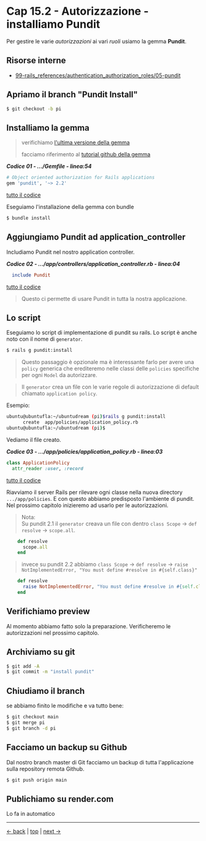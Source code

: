 # <a name="top"></a> Cap 15.2 - Autorizzazione - installiamo Pundit

Per gestire le varie *autorizzazioni* ai vari *ruoli* usiamo la gemma **Pundit**.



## Risorse interne

- [99-rails_references/authentication_authorization_roles/05-pundit]()



## Apriamo il branch "Pundit Install"

```bash
$ git checkout -b pi
```



## Installiamo la gemma

> verifichiamo [l'ultima versione della gemma](https://rubygems.org/gems/pundit)
>
> facciamo riferimento al [tutorial github della gemma](https://github.com/varvet/pundit)

***Codice 01 - .../Gemfile - linea:54***

```ruby
# Object oriented authorization for Rails applications
gem 'pundit', '~> 2.2'
```

[tutto il codice](https://github.com/flaviobordonidev/leanpubabrandnewcms/blob/master/ubuntudream/11-authorization/02_01-gemfile.rb)


Eseguiamo l'installazione della gemma con bundle

```bash
$ bundle install
```



## Aggiungiamo Pundit ad application_controller

Includiamo Pundit nel nostro application controller.

***Codice 02 - .../app/controllers/application_controller.rb - linea:04***

```ruby
  include Pundit
```

[tutto il codice](https://github.com/flaviobordonidev/leanpubabrandnewcms/blob/master/ubuntudream/11-authorization/02_02-application_controller.rb)

> Questo ci permette di usare Pundit in tutta la nostra applicazione.



## Lo script

Eseguiamo lo script di implementazione di pundit su rails. Lo script è anche noto con il nome di `generator`.

```bash
$ rails g pundit:install
```

> Questo passaggio è opzionale ma è interessante farlo per avere una `policy` generica che erediteremo nelle classi delle `policies` specifiche per ogni `Model` da autorizzare.

> Il `generator` crea un file con le varie regole di autorizzazione di default chiamato `application policy`.

Esempio:
  
```bash
ubuntu@ubuntufla:~/ubuntudream (pi)$rails g pundit:install
      create  app/policies/application_policy.rb
ubuntu@ubuntufla:~/ubuntudream (pi)$
```

Vediamo il file creato.

***Codice 03 - .../app/policies/application_policy.rb - linea:03***

```ruby
class ApplicationPolicy
  attr_reader :user, :record
```

[tutto il codice](https://github.com/flaviobordonidev/leanpubabrandnewcms/blob/master/01-base/15-authorization/02_03-policies-application_policy.rb)

Riavviamo il server Rails per rilevare ogni classe nella nuova directory `.../app/policies`.
E con questo abbiamo predisposto l'ambiente di pundit. 
Nel prossimo capitolo inizieremo ad usarlo per le autorizzazioni.

> Nota: <br/>
> Su pundit 2.1 il `generator` creava un file con dentro `class Scope` -> `def resolve` -> `scope.all`.

```ruby
    def resolve
      scope.all
    end
```

> invece su pundit 2.2 abbiamo `class Scope` -> `def resolve` -> `raise NotImplementedError, "You must define #resolve in #{self.class}"`

```ruby
    def resolve
      raise NotImplementedError, "You must define #resolve in #{self.class}"
    end
```


## Verifichiamo preview

Al momento abbiamo fatto solo la preparazione. Verificheremo le autorizzazioni nel prossimo capitolo.



## Archiviamo su git

```bash
$ git add -A
$ git commit -m "install pundit"
```



## Chiudiamo il branch

se abbiamo finito le modifiche e va tutto bene:

```bash
$ git checkout main
$ git merge pi
$ git branch -d pi
```



## Facciamo un backup su Github

Dal nostro branch master di Git facciamo un backup di tutta l'applicazione sulla repository remota Github.

```bash
$ git push origin main
```



## Publichiamo su render.com

Lo fa in automatico




---

[<- back](https://github.com/flaviobordonidev/leanpubabrandnewcms/blob/master/01-base/15-authorization/01_00-theory-it.md)
 | [top](#top) |
[next ->](https://github.com/flaviobordonidev/leanpubabrandnewcms/blob/master/01-base/15-authorization/03_00-authorization-users-it.md)
